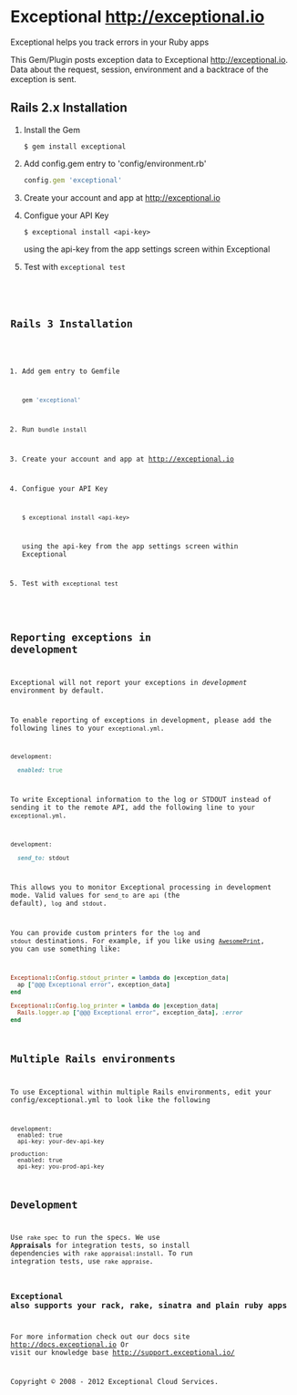 # Exceptional <http://exceptional.io>

Exceptional helps you track errors in your Ruby apps

This Gem/Plugin posts exception data to Exceptional <http://exceptional.io>. Data about the request, session, environment and a backtrace of the exception is sent.

## Rails 2.x Installation

1.  Install the Gem
    
    ```
    $ gem install exceptional
    ```
    
2.  Add config.gem entry to 'config/environment.rb'
    
    ```ruby
    config.gem 'exceptional'
    ```
    
3.  Create your account and app at <http://exceptional.io>
    
4.  Configue your API Key
    
    ```
    $ exceptional install <api-key>
    ```
    
    using the api-key from the app settings screen within Exceptional

5.  Test with <code>exceptional test</cocde>
    
## Rails 3 Installation

1.  Add  gem entry to Gemfile
    
    ```ruby
    gem 'exceptional'
    ```
    
2.  Run <code>bundle install</code>

3.  Create your account and app at <http://exceptional.io>

4.  Configue your API Key
    
    ```
    $ exceptional install <api-key>
    ```
    
    using the api-key from the app settings screen within Exceptional

5.  Test with <code>exceptional test</code>

## Reporting exceptions in development

Exceptional will not report your exceptions in *development* environment by default. 

To enable reporting of exceptions in development, please add the following lines to your `exceptional.yml`.

```ruby
development:

  enabled: true
```

To write Exceptional information to the log or STDOUT instead of sending it to the remote API, add the following line to your `exceptional.yml`.

```ruby
development:

  send_to: stdout
```

This allows you to monitor Exceptional processing in development mode. Valid values for `send_to` are `api` (the default), `log` and `stdout`.

You can provide custom printers for the `log` and `stdout` destinations. For example, if you like using [`AwesomePrint`](https://github.com/michaeldv/awesome_print), you can use something like:

```ruby
Exceptional::Config.stdout_printer = lambda do |exception_data|
  ap ["@@@ Exceptional error", exception_data]
end

Exceptional::Config.log_printer = lambda do |exception_data|
  Rails.logger.ap ["@@@ Exceptional error", exception_data], :error
end
```

## Multiple Rails environments
To use Exceptional within multiple Rails environments, edit your
config/exceptional.yml to look like the following

```
development:
  enabled: true
  api-key: your-dev-api-key

production:
  enabled: true
  api-key: you-prod-api-key
```

## Development

Use `rake spec` to run the specs. We use **Appraisals** for integration tests, so
install dependencies with `rake appraisal:install`. To run integration tests, use `rake appraise`.

### Exceptional also supports your rack, rake, sinatra and plain ruby apps
For more information check out our docs site <http://docs.exceptional.io> 
Or visit our knowledge base <http://support.exceptional.io/>

Copyright © 2008 - 2012 Exceptional Cloud Services.
